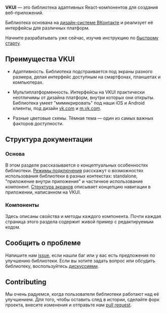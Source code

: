 **VKUI** — это библиотека адаптивных React-компонентов для создания веб-приложений.

Библиотека основана на [дизайн-системе ВКонтакте](https://www.figma.com/@vk) и реализует её интерфейсы для различных платформ.

Начните разрабатывать уже сейчас, изучив инструкцию по [быстрому старту](https://vkcom.github.io/VKUI/#/QuickStart).

## Преимущества VKUI

- Адаптивность. Библиотека подстраивается под экраны разного размера, делая интерфейс доступным на смартфонах, планшетах и компьютерах.

- Мультиплатформенность. Интерфейсы на VKUI практически неотличимы от дизайна платформ, внутри которых они открыты.
  Библиотека умеет "мимикрировать" под наши iOS и Android клиенты, под дизайн [vk.com](https://vk.com) и [m.vk.com](https://m.vk.com).

- Разные цветовые схемы. Тёмная тема — один из самых важных факторов доступности.

## Структура документации

### Основа

В этом разделе рассказывается о концептуальных особенностях библиотеки. [Режимы подключения](https://vkcom.github.io/VKUI/#/Modes) расскажут о возможностях использования
библиотеки в разных контекстах: standalone, "приложение внутри приложения" и частичное использование компонент.
[Структура экранов](https://vkcom.github.io/VKUI/#/Structure) описывает концепцию навигации в приложении, написанном на VKUI.

### Компоненты

Здесь описаны свойства и методы каждого компонента. Почти каждая страница этого раздела содержит живой пример с редактируемым кодом.

## Сообщить о проблеме

Напишите нам [issue](https://github.com/VKCOM/VKUI/issues/new/choose), если нашли баг или у вас есть предложения по улучшению библиотеки. Если вы хотите задать вопрос или обсудить библиотеку, воспользуйтесь [дискуссиями](https://github.com/VKCOM/VKUI/discussions/categories/q-a).

## Contributing

Мы очень радуемся, когда пользователи библиотеки работают над её улучшением. Для того, чтобы оставить след в
истории, сделайте форк проекта, внесите изменения и отправьте нам [pull request](https://github.com/VKCOM/VKUI/pulls).
